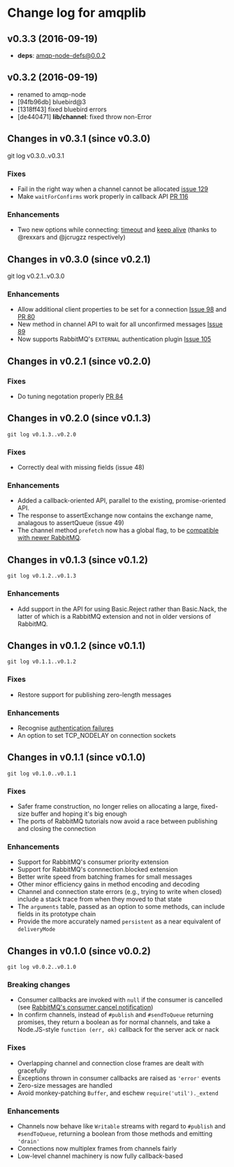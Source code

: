 # Change log for amqplib

## v0.3.3 (2016-09-19)
* **deps**: amqp-node-defs@0.0.2

## v0.3.2 (2016-09-19)
* renamed to amqp-node
* [94fb96db] bluebird@3
* [1318ff43] fixed bluebird errors
* [de440471] **lib/channel**: fixed throw non-Error

## Changes in v0.3.1 (since v0.3.0)

   git log v0.3.0..v0.3.1

### Fixes

 * Fail in the right way when a channel cannot be allocated [issue
 129](https://github.com/squaremo/amqp.node/issues/129)
 * Make `waitForConfirms` work properly in callback API [PR
   116](https://github.com/squaremo/amqp.node/pull/116)

### Enhancements

 * Two new options while connecting:
   [timeout](https://github.com/squaremo/amqp.node/pull/118) and [keep
   alive](https://github.com/squaremo/amqp.node/pull/125) (thanks to
   @rexxars and @jcrugzz respectively)

## Changes in v0.3.0 (since v0.2.1)

   git log v0.2.1..v0.3.0

### Enhancements

 * Allow additional client properties to be set for a connection
   [Issue 98](https://github.com/squaremo/amqp.node/issues/98) and
   [PR 80](https://github.com/squaremo/amqp.node/pull/80)
 * New method in channel API to wait for all unconfirmed messages
   [Issue 89](https://github.com/squaremo/amqp.node/issues/89)
 * Now supports RabbitMQ's `EXTERNAL` authentication plugin
   [Issue 105](https://github.com/squaremo/amqp.node/issues/105)

## Changes in v0.2.1 (since v0.2.0)

### Fixes

 * Do tuning negotation properly [PR
   84](https://github.com/squaremo/amqp.node/pull/84)

## Changes in v0.2.0 (since v0.1.3)

    git log v0.1.3..v0.2.0

### Fixes

 * Correctly deal with missing fields (issue 48)

### Enhancements

 * Added a callback-oriented API, parallel to the existing,
   promise-oriented API.
 * The response to assertExchange now contains the exchange name,
   analagous to assertQueue (issue 49)
 * The channel method `prefetch` now has a global flag, to be
   [compatible with newer RabbitMQ][rabbitmq-prefetch-global].

## Changes in v0.1.3 (since v0.1.2)

    git log v0.1.2..v0.1.3

### Enhancements

 * Add support in the API for using Basic.Reject rather than
   Basic.Nack, the latter of which is a RabbitMQ extension and not in
   older versions of RabbitMQ.

## Changes in v0.1.2 (since v0.1.1)

    git log v0.1.1..v0.1.2

### Fixes

 * Restore support for publishing zero-length messages

### Enhancements

 * Recognise [authentication failures][rabbitmq-auth-failure]
 * An option to set TCP_NODELAY on connection sockets

## Changes in v0.1.1 (since v0.1.0)

    git log v0.1.0..v0.1.1

### Fixes

 * Safer frame construction, no longer relies on allocating a large,
   fixed-size buffer and hoping it's big enough
 * The ports of RabbitMQ tutorials now avoid a race between publishing
   and closing the connection

### Enhancements

 * Support for RabbitMQ's consumer priority extension
 * Support for RabbitMQ's connnection.blocked extension
 * Better write speed from batching frames for small messages
 * Other minor efficiency gains in method encoding and decoding
 * Channel and connection state errors (e.g., trying to write when
   closed) include a stack trace from when they moved to that state
 * The `arguments` table, passed as an option to some methods, can
   include fields in its prototype chain
 * Provide the more accurately named `persistent` as a near equivalent
   of `deliveryMode`

## Changes in v0.1.0 (since v0.0.2)

    git log v0.0.2..v0.1.0

### Breaking changes

 * Consumer callbacks are invoked with `null` if the consumer is
   cancelled (see
   [RabbitMQ's consumer cancel notification][rabbitmq-consumer-cancel])
 * In confirm channels, instead of `#publish` and `#sendToQueue`
   returning promises, they return a boolean as for normal channels,
   and take a Node.JS-style `function (err, ok)` callback for the
   server ack or nack

### Fixes

 * Overlapping channel and connection close frames are dealt with
   gracefully
 * Exceptions thrown in consumer callbacks are raised as `'error'`
   events
 * Zero-size messages are handled
 * Avoid monkey-patching `Buffer`, and eschew
   `require('util')._extend`

### Enhancements

 * Channels now behave like `Writable` streams with regard to `#publish`
   and `#sendToQueue`, returning a boolean from those methods and
   emitting `'drain'`
 * Connections now multiplex frames from channels fairly
 * Low-level channel machinery is now fully callback-based


[rabbitmq-consumer-cancel]: http://www.rabbitmq.com/consumer-cancel.html
[rabbitmq-auth-failure]: http://www.rabbitmq.com/auth-notification.html
[rabbitmq-prefetch-global]: http://www.rabbitmq.com/consumer-prefetch.html
